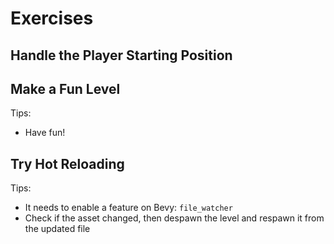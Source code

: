# Exercises

## Handle the Player Starting Position

## Make a Fun Level

Tips:
* Have fun!

## Try Hot Reloading

Tips:
* It needs to enable a feature on Bevy: `file_watcher`
* Check if the asset changed, then despawn the level and respawn it from the updated file